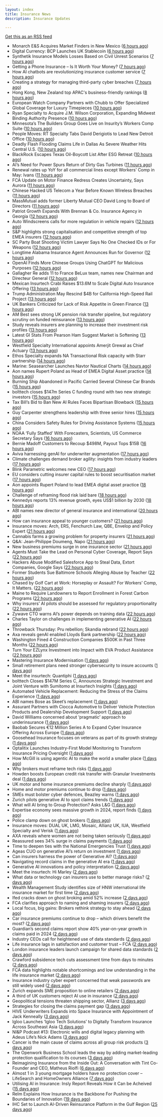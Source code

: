 ```yaml
---
layout: index
title: Insurance News
description: Insurance Updates

---
```


[Get this as an RSS feed](/insurance.rss)

<!-- news_marker starts -->
- Monarch E&S Acquires Market Finders in New Mexico ([6 hours ago](https://www.insurancejournal.com/news/west/2025/06/05/826515.htm))
- Digital Currency: BCP Launches UK Stablecoin ([6 hours ago](https://insurance-edge.net/2025/06/05/digital-currency-bcp-launches-uk-stablecoin/))
- Synthetik Insurance Models Losses Based on Civil Unrest Scenarios ([7 hours ago](https://insurance-edge.net/2025/06/05/synthetik-insurance-models-losses-based-on-civil-unrest-scenarios/))
- Getting a Phone Insurance – Is It Worth Your Money? ([7 hours ago](https://insurance-edge.net/2025/06/05/getting-a-phone-insurance-is-it-worth-your-money/))
- How AI chatbots are revolutionizing insurance customer service ([7 hours ago](https://www.dig-in.com/opinion/how-ai-chatbots-revolutionize-insurance-customer-service))
- Creating a strategy for managing third-party cyber breaches ([7 hours ago](https://www.dig-in.com/opinion/how-to-manage-third-party-cyber-breaches))
- Hong Kong, New Zealand top APAC's business-friendly rankings ([8 hours ago](https://www.insurancebusinessmag.com/uk/news/sme/hong-kong-new-zealand-top-apacs-businessfriendly-rankings-538155.aspx))
- European Watch Company Partners with Chubb to Offer Specialized Global Coverage for Luxury Timepieces ([10 hours ago](https://www.insurtechinsights.com/european-watch-company-partners-with-chubb-to-offer-specialized-global-coverage-for-luxury-timepieces/))
- Ryan Specialty to Acquire J.M. Wilson Corporation, Expanding Midwest Binding Authority Presence ([10 hours ago](https://www.insurtechinsights.com/ryan-specialty-to-acquire-j-m-wilson-corporation-expanding-midwest-binding-authority-presence/))
- Minnesota’s The Builders Group Goes Live on Insurity’s Workers Comp Suite ([10 hours ago](https://www.insurancejournal.com/news/midwest/2025/06/05/826503.htm))
- People Moves: RT Specialty Tabs David Derigiotis to Lead New Detroit Office ([10 hours ago](https://www.insurancejournal.com/news/midwest/2025/06/05/826495.htm))
- Deadly Flash Flooding Claims Life in Dallas As Severe Weather Hits Central U.S. ([10 hours ago](https://www.insurancejournal.com/news/southcentral/2025/06/05/826488.htm))
- BlackRock Escapes Texas Oil-Boycott List After ESG Retreat ([10 hours ago](https://www.insurancejournal.com/news/southcentral/2025/06/05/826480.htm))
- AI’s Need for Power Spurs Return of Dirty Gas Turbines ([11 hours ago](https://www.insurancejournal.com/news/southcentral/2025/06/05/826476.htm))
- Renewal rates up YoY for all commercial lines except Workers’ Comp in May: Ivans ([11 hours ago](https://www.reinsurancene.ws/renewal-rates-up-yoy-for-all-commercial-lines-except-workers-comp-in-may-ivans/))
- FCA Update on Motor Finance Redress Creates Uncertainty, Says Aurora ([11 hours ago](https://insurance-edge.net/2025/06/05/fca-update-on-motor-finance-redress-creates-uncertainty-says-aurora/))
- Chinese Hacked US Telecom a Year Before Known Wireless Breaches ([11 hours ago](https://www.insurancejournal.com/news/national/2025/06/05/826465.htm))
- MassMutual adds former Liberty Mutual CEO David Long to Board of Directors ([11 hours ago](https://www.reinsurancene.ws/massmutual-adds-former-liberty-mutual-ceo-david-long-to-board-of-directors/))
- Patriot Growth Expands With Brennan & Co. Insurance Agency in Georgia ([12 hours ago](https://www.insurancejournal.com/news/southeast/2025/06/05/826471.htm))
- Auto Windscreens calls for more regulation in vehicle repairs ([12 hours ago](https://www.postonline.co.uk/news/7957876/auto-windscreens-calls-for-more-regulation-in-vehicle-repairs))
- S&P highlights strong capitalisation and competitive strength of top EMEA insurers ([12 hours ago](https://www.reinsurancene.ws/sp-highlights-strong-capitalisation-and-competitive-strength-of-top-emea-insurers/))
- SC Party Boat Shooting Victim Lawyer Says No One Checked IDs or For Weapons ([12 hours ago](https://www.insurancejournal.com/news/southeast/2025/06/05/826467.htm))
- Longtime Alabama Insurance Agent Announces Run for Governor ([12 hours ago](https://www.insurancejournal.com/news/southeast/2025/06/05/826449.htm))
- OpenAI Finds More Chinese Groups Using ChatGPT for Malicious Purposes ([12 hours ago](https://www.insurancejournal.com/news/international/2025/06/05/826458.htm))
- Gallagher Re adds 11 to France BeLux team, names new Chairman and Directeur General ([12 hours ago](https://www.reinsurancene.ws/gallagher-re-adds-11-to-france-belux-team-names-new-chairman-and-directeur-general/))
- Mexican Insurtech Crabi Raises $13.6M to Scale Digital Auto Insurance Offering ([13 hours ago](https://www.insurtechinsights.com/mexican-insurtech-crabi-raises-13-6m-to-scale-digital-auto-insurance-offering/))
- Trump Administration May Rescind $4B for California High-Speed Rail Project ([13 hours ago](https://www.insurancejournal.com/news/west/2025/06/05/826445.htm))
- UK Bankers Criticized for Lack of Risk Appetite in Green Finance ([13 hours ago](https://www.insurancejournal.com/news/international/2025/06/05/826448.htm))
- AM Best sees strong UK pension risk transfer pipeline, but regulatory scrutiny on funded reinsurance ([13 hours ago](https://www.reinsurancene.ws/am-best-sees-strong-uk-pension-risk-transfer-pipeline-but-regulatory-scrutiny-on-funded-reinsurance/))
- Study reveals insurers are planning to increase their investment risk profiles ([13 hours ago](https://ifamagazine.com/study-reveals-insurers-are-planning-to-increase-their-investment-risk-profiles/))
- Latest GI Stats From Pearson Ham Suggest Market is Softening ([13 hours ago](https://insurance-edge.net/2025/06/05/latest-gi-stats-from-pearson-ham-suggest-market-is-softening/))
- Westfield Specialty International appoints Amerjit Grewal as Chief Actuary ([13 hours ago](https://www.reinsurancene.ws/westfield-specialty-international-appoints-amerjit-grewal-as-chief-actuary/))
- Ethos Specialty expands NA Transactional Risk capacity with Starr partnership ([14 hours ago](https://www.reinsurancene.ws/ethos-specialty-expands-na-transactional-risk-capacity-with-starr-partnership/))
- Marine: Seasearcher Launches Navtor Nautical Charts ([14 hours ago](https://insurance-edge.net/2025/06/05/marine-seasearcher-launches-navtor-nautical-charts/))
- Aon names Rupert Poland as Head of EMEA Digital Asset practice ([14 hours ago](https://www.reinsurancene.ws/aon-names-rupert-poland-as-head-of-emea-digital-asset-practice/))
- Burning Ship Abandoned in Pacific Carried Several Chinese Car Brands ([15 hours ago](https://www.insurancejournal.com/news/international/2025/06/05/826433.htm))
- bolttech closes $147m Series C funding round with two new strategic investors ([15 hours ago](https://www.reinsurancene.ws/bolttech-closes-147m-series-c-funding-round-with-two-new-strategic-investors/))
- Tax Bill’s Bid to Ban New AI Rules Faces Bipartisan Blowback ([15 hours ago](https://www.insurancejournal.com/news/national/2025/06/05/826429.htm))
- Guy Carpenter strengthens leadership with three senior hires ([15 hours ago](https://www.reinsurancene.ws/guy-carpenter-strengthens-leadership-with-three-senior-hires/))
- China Considers Safety Rules for Driving Assistance Systems ([15 hours ago](https://www.insurancejournal.com/news/international/2025/06/05/826426.htm))
- NOAA ‘Fully Staffed’ With Forecasters, Scientists, US Commerce Secretary Says ([16 hours ago](https://www.insurancejournal.com/news/national/2025/06/05/826422.htm))
- Bernie Madoff Customers to Recoup $498M, Payout Tops $15B ([16 hours ago](https://www.insurancejournal.com/news/national/2025/06/05/826419.htm))
- Aviva harnessing genAI for underwriter augmentation ([17 hours ago](https://www.postonline.co.uk/technology/7957835/aviva-harnessing-genai-for-underwriter-augmentation))
- Climate challenges demand broker agility: insights from industry leaders ([17 hours ago](https://www.insurancebusinessmag.com/uk/news/catastrophe/climate-challenges-demand-broker-agility-insights-from-industry-leaders-538058.aspx))
- Blink Parametric welcomes new CEO ([17 hours ago](https://www.insurancebusinessmag.com/uk/news/technology/blink-parametric-welcomes-new-ceo-538057.aspx))
- EU considers cutting insurer capital rules to boost securitisation market ([17 hours ago](https://www.insurancebusinessmag.com/uk/news/breaking-news/eu-considers-cutting-insurer-capital-rules-to-boost-securitisation-market-538056.aspx))
- Aon appoints Rupert Poland to lead EMEA digital asset practice ([18 hours ago](https://www.insurancebusinessmag.com/uk/news/breaking-news/aon-appoints-rupert-poland-to-lead-emea-digital-asset-practice-538055.aspx))
- Challenge of reframing flood risk laid bare ([18 hours ago](https://www.postonline.co.uk/news/7957872/challenge-of-reframing-flood-risk-laid-bare))
- Kennedys reports 13% revenue growth, eyes US$1 billion by 2030 ([18 hours ago](https://www.insurancebusinessmag.com/uk/news/breaking-news/kennedys-reports-13-revenue-growth-eyes-us1-billion-by-2030-538066.aspx))
- ABI names new director of general insurance and international ([20 hours ago](https://www.insurancebusinessmag.com/uk/news/breaking-news/abi-names-new-director-of-general-insurance-and-international-538044.aspx))
- How can insurance appeal to younger customers? ([21 hours ago](https://www.insurancebusinessmag.com/uk/news/breaking-news/how-can-insurance-appeal-to-younger-customers-538041.aspx))
- Insurance moves: Arch, ERS, Fenchurch Law, QBE, Envelop and Policy Expert ([21 hours ago](https://www.insurancebusinessmag.com/uk/news/breaking-news/insurance-moves-arch-ers-fenchurch-law-qbe-envelop-and-policy-expert-538040.aspx))
- Cannabis farms a growing problem for property insurers ([21 hours ago](https://www.postonline.co.uk/claims/7957866/cannabis-farms-a-growing-problem-for-property-insurers))
- Q&A: Jean-Philippe Doumeng, Napo ([21 hours ago](https://www.postonline.co.uk/personal/7957548/qa-jean-philippe-doumeng-napo))
- New business premiums surge in one insurance sector ([21 hours ago](https://www.insurancebusinessmag.com/uk/news/life-insurance/new-business-premiums-surge-in-one-insurance-sector-538035.aspx))
- Agents Must Take the Lead on Personal Cyber Coverage, Report Says ([22 hours ago](https://www.insurancejournal.com/news/national/2025/06/05/826380.htm))
- Hackers Abuse Modified Salesforce App to Steal Data, Extort Companies, Google Says ([22 hours ago](https://www.insurancejournal.com/news/national/2025/06/05/826377.htm))
- Former Students Sue Baltimore Schools Alleging Abuse by Teacher ([22 hours ago](https://www.insurancejournal.com/news/east/2025/06/05/826253.htm))
- Chased by Golf Cart at Work: Horseplay or Assault? For Workers’ Comp, It Matters. ([22 hours ago](https://www.insurancejournal.com/news/east/2025/06/05/826343.htm))
- Maine to Require Landowners to Report Enrollment in Forest Carbon Programs ([22 hours ago](https://www.insurancejournal.com/news/east/2025/06/05/826248.htm))
- Why insurers’ AI pilots should be assessed for regulatory proportionality ([22 hours ago](https://www.postonline.co.uk/technology/7957785/why-insurers%E2%80%99-ai-pilots-should-be-assessed-for-regulatory-proportionality))
- Zywave CTO warns AI’s power depends on training data ([22 hours ago](https://www.postonline.co.uk/technology/7957746/zywave-cto-warns-ai%E2%80%99s-power-depends-on-training-data))
- Charles Taylor on challenges in implementing generative AI ([22 hours ago](https://www.postonline.co.uk/technology/7957703/charles-taylor-on-challenges-in-implementing-generative-ai))
- Throwback Thursday: Pru rebellion; Skandia rebrand ([22 hours ago](https://www.postonline.co.uk/commercial/7956729/throwback-thursday-pru-rebellion-skandia-rebrand))
- Axa reveals genAI enabled Lloyds Bank partnership ([22 hours ago](https://www.postonline.co.uk/technology/7957803/axa-reveals-genai-enabled-lloyds-bank-partnership))
- Washington Fined 4 Construction Companies $500K in Past Three Months ([22 hours ago](https://www.insurancejournal.com/news/west/2025/06/05/826207.htm))
- Turn Your EZLynx Investment into Impact with EVA Product Assistance ([22 hours ago](https://www.insurancejournal.com/blogs/ezlynx/2025/06/05/826392.htm))
- Mastering Insurance Modernisation ([1 days ago](https://www.insurancebusinessmag.com/uk/white-papers/mastering-insurance-modernisation-538014.aspx))
- Small retirement plans need stronger cybersecurity to insure accounts ([1 days ago](https://www.dig-in.com/news/small-retirement-plans-need-stronger-cybersecurity))
- Meet the insurtech: Quantiphi ([1 days ago](https://www.dig-in.com/news/meet-the-insurtech-quantiphi))
- bolttech Closes $147M Series C, Announces Strategic Investment and Joint Venture with Sumitomo at Insurtech Insights ([1 days ago](https://www.insurtechinsights.com/bolttech-closes-147m-series-c-announces-strategic-investment-and-joint-venture-with-sumitomo-at-insurtech-insights/))
- Automated Vehicle Replacement: Reducing the Stress of the Claims Experience ([1 days ago](https://www.insurancebusinessmag.com/uk/ib-talk/automated-vehicle-replacement-reducing-the-stress-of-the-claims-experience-537958.aspx))
- ABI names Bose as Skeet’s replacement ([1 days ago](https://www.postonline.co.uk/news/7957873/abi-names-bose-as-skeet%E2%80%99s-replacement))
- Assurant Partners with Ciocca Automotive to Deliver Vehicle Protection Products and Dealership Development Support ([1 days ago](https://www.insurtechinsights.com/assurant-partners-with-ciocca-automotive-to-deliver-vehicle-protection-products-and-dealership-development-support/))
- David Williams concerned about ‘pragmatic’ approach to underinsurance ([1 days ago](https://www.postonline.co.uk/news/7957871/david-williams-concerned-about-%E2%80%98pragmatic%E2%80%99-approach-to-underinsurance))
- Baobab Secures €12 Million Series A to Expand Cyber Insurance Offering Across Europe ([1 days ago](https://www.insurtechinsights.com/baobab-secures-e12-million-series-a-to-expand-cyber-insurance-offering-across-europe/))
- Goosehead Insurance focuses on veterans as part of its growth strategy ([1 days ago](https://www.dig-in.com/news/goosehead-focuses-on-business-development-for-veterans))
- Optalitix Launches Industry-First Model Monitoring to Transform Insurance Pricing Oversight ([1 days ago](https://www.insurtechinsights.com/optalitix-launches-industry-first-model-monitoring-to-transform-insurance-pricing-oversight/))
- How McGill is using agentic AI to make the world a smaller place ([1 days ago](https://www.postonline.co.uk/technology/7957843/how-mcgill-is-using-agentic-ai-to-make-the-world-a-smaller-place))
- Why brokers must reframe tech risks ([1 days ago](https://www.insurancebusinessmag.com/uk/news/technology/why-brokers-must-reframe-tech-risks-537908.aspx))
- Howden boosts European credit risk transfer with Granular Investments deal ([1 days ago](https://www.insurancebusinessmag.com/uk/news/breaking-news/howden-boosts-european-credit-risk-transfer-with-granular-investments-deal-537907.aspx))
- UK motor and home insurance premiums decline sharply ([1 days ago](https://www.insurancebusinessmag.com/uk/news/auto-motor/uk-motor-and-home-insurance-premiums-decline-sharply-537906.aspx))
- Home and motor premiums continue to drop ([1 days ago](https://www.postonline.co.uk/personal/7957870/home-and-motor-premiums-continue-to-drop))
- SMEs must bolster cyber defences, Beazley warns ([1 days ago](https://www.insurancebusinessmag.com/uk/news/cyber/smes-must-bolster-cyber-defences-beazley-warns-537905.aspx))
- Zurich pilots generative AI to spot claims trends ([1 days ago](https://www.postonline.co.uk/technology/7957786/zurich-pilots-generative-ai-to-spot-claims-trends))
- What will AI bring to Group Protection? Asks L&G ([1 days ago](https://ifamagazine.com/what-will-ai-bring-to-group-protection-asks-lg/))
- Expertise economy sees massive growth in 2024, report finds ([1 days ago](https://www.insurancebusinessmag.com/uk/business-strategy/expertise-economy-sees-massive-growth-in-2024-report-finds-537887.aspx))
- Police clamp down on ghost brokers ([1 days ago](https://www.insurancebusinessmag.com/uk/news/breaking-news/police-clamp-down-on-ghost-brokers-537875.aspx))
- Insurance moves: DUAL UK, LMG, Mosaic, Allianz UK, IUA, Westfield Specialty and Verisk ([1 days ago](https://www.insurancebusinessmag.com/uk/news/breaking-news/insurance-moves-dual-uk-lmg-mosaic-allianz-uk-iua-westfield-specialty-and-verisk-537873.aspx))
- AXA reveals where women are not being taken seriously ([1 days ago](https://www.insurancebusinessmag.com/uk/news/sme/axa-reveals-where-women-are-not-being-taken-seriously-537872.aspx))
- Reassured sees 34% surge in claims payments ([1 days ago](https://www.insurancebusinessmag.com/uk/news/life-insurance/reassured-sees-34-surge-in-claims-payments-537871.aspx))
- Time to deepen ties with the National Emergencies Trust ([1 days ago](https://www.postonline.co.uk/claims/7957418/time-to-deepen-ties-with-the-national-emergencies-trust))
- Ageas CUO on generative AI’s return on investment ([1 days ago](https://www.postonline.co.uk/personal/7957686/ageas-cuo-on-generative-ai%E2%80%99s-return-on-investment))
- Can insurers harness the power of Generative AI? ([1 days ago](https://www.postonline.co.uk/technology/7957783/can-insurers-harness-the-power-of-generative-ai))
- Navigating record claims in the generative AI era ([1 days ago](https://www.postonline.co.uk/claims/7957811/navigating-record-claims-in-the-generative-ai-era))
- Generative AI innovations and policy interpretation ([2 days ago](https://www.dig-in.com/opinion/gene-ai-innovations-and-policy-interpretation))
- Meet the insurtech: Hi Marley ([2 days ago](https://www.dig-in.com/news/meet-the-insurtech-hi-marley))
- What data or technology can insurers use to better manage risks? ([2 days ago](https://www.dig-in.com/news/insurers-turn-to-ai-new-data-for-risk-assessment-boosts))
- Wealth Management Study identifies size of HNW international life insurance market for first time ([2 days ago](https://ifamagazine.com/wealth-management-study-identifies-size-of-hnw-international-life-insurance-market-for-first-time/))
- Ifed cracks down on ghost broking amid 52% increase ([2 days ago](https://www.postonline.co.uk/personal/7957861/ifed-cracks-down-on-ghost-broking-amid-52-increase))
- FCA clarifies approach to naming and shaming insurers ([2 days ago](https://www.postonline.co.uk/regulation/7957862/fca-clarifies-approach-to-naming-and-shaming-insurers))
- Local focus, big gains: Brokers rethink strategy to stay ahead ([2 days ago](https://www.insurancebusinessmag.com/uk/news/breaking-news/local-focus-big-gains-brokers-rethink-strategy-to-stay-ahead-537764.aspx))
- Car insurance premiums continue to drop – which drivers benefit the most? ([2 days ago](https://www.insurancebusinessmag.com/uk/news/auto-motor/car-insurance-premiums-continue-to-drop--which-drivers-benefit-the-most-537763.aspx))
- Guardian’s second claims report show 40% year-on-year growth in claims paid in 2024 ([2 days ago](https://ifamagazine.com/guardians-second-claims-report-show-40-year-on-year-growth-in-claims-paid-in-2024/))
- Industry CEOs call for heightened use of data standards ([2 days ago](https://www.postonline.co.uk/technology/7957859/industry-ceos-call-for-heightened-use-of-data-standards))
- Life insurance lags in satisfaction and customer trust – FCA ([2 days ago](https://www.insurancebusinessmag.com/uk/news/life-insurance/life-insurance-lags-in-satisfaction-and-customer-trust--fca-537762.aspx))
- London insurance leaders launch campaign for shared data standards ([2 days ago](https://www.insurancebusinessmag.com/uk/news/breaking-news/london-insurance-leaders-launch-campaign-for-shared-data-standards-537761.aspx))
- Crawford subsidence tech cuts assessment time from days to minutes ([2 days ago](https://www.postonline.co.uk/technology/7957753/crawford-subsidence-tech-cuts-assessment-time-from-days-to-minutes))
- FCA data highlights notable shortcomings and low understanding in the life insurance market ([2 days ago](https://ifamagazine.com/fca-data-highlights-notable-shortcomings-and-low-understanding-in-the-life-insurance-market/))
- Insurance industry cyber expert concerned that weak passwords are still widely used ([2 days ago](https://ifamagazine.com/insurance-industry-cyber-expert-concerned-that-weak-passwords-are-still-widely-used/))
- Zurich expands SME proposition to online retailers ([2 days ago](https://www.postonline.co.uk/broker/7957849/zurich-expands-sme-proposition-to-online-retailers))
- A third of UK customers reject AI use in insurance ([2 days ago](https://www.postonline.co.uk/technology/7957758/a-third-of-uk-customers-reject-ai-use-in-insurance))
- Geopolitical tensions threaten shipping sector, Allianz ([3 days ago](https://www.dig-in.com/news/geopolitical-tensions-threaten-shipping-sector-allianz))
- Strategies for closing the claims payment gap ([3 days ago](https://www.dig-in.com/opinion/strategies-for-closing-the-claims-payment-gap))
- HIVE Underwriters Expands into Space Insurance with Appointment of Jack Kenneally ([3 days ago](https://www.insurtechinsights.com/hive-underwriters-expands-into-space-insurance-with-appointment-of-jack-kenneally/))
- Igloo Launches ‘Igloo Tech Solutions’ to Digitally Transform Insurance Across Southeast Asia ([3 days ago](https://www.insurtechinsights.com/igloo-launches-igloo-tech-solutions-to-digitally-transform-insurance-across-southeast-asia/))
- NI&P Podcast #13: Electronic wills and digital legacy planning with Adeus Life’s Nick Adams ([3 days ago](https://ifamagazine.com/ip-podcast-13-electronic-wills-and-digital-legacy-planning-with-adeus-lifes-nick-adams/))
- Cancer is the main cause of claims across all group risk products ([3 days ago](https://ifamagazine.com/cancer-is-the-main-cause-of-claims-across-all-group-risk-products/))
- The Openwork Business School leads the way by adding market-leading protection qualification to its courses ([3 days ago](https://ifamagazine.com/the-openwork-business-school-leads-the-way-by-adding-market-leading-protection-qualification-to-its-courses/))
- Reimagining Insurance from the Inside Out: A Conversation with Tint Co-Founder and CEO, Matheus Riolfi ([6 days ago](https://www.insurtechinsights.com/reimagining-insurance-from-the-inside-out-a-conversation-with-tint-co-founder-and-ceo-matheus-riolfi/))
- Almost 1 in 3 young mortgage holders have no protection cover – LifeSearch and HomeOwners Alliance ([7 days ago](https://ifamagazine.com/almost-1-in-3-young-mortgage-holders-have-no-protection-cover-lifesearch-and-homeowners-alliance/))
- Utilising AI in Insurance: Insly Report Reveals How it Can be Acheived ([15 days ago](https://thefintechtimes.com/utilising-ai-in-insurance-insly-report-reveals-how-it-can-be-acheived/))
- Relm Explains How Insurance is the Backbone For Pushing the Boundaries of Innovation ([19 days ago](https://thefintechtimes.com/relm-explains-how-insurance-is-the-backbone-for-pushing-the-boundaries-of-innovation/))
- IHC Set to Launch AI-Driven Reinsurance Platform in the Gulf Region ([25 days ago](https://thefintechtimes.com/ihc-set-to-launch-ai-driven-reinsurance-platform/))

<!-- news_marker ends -->